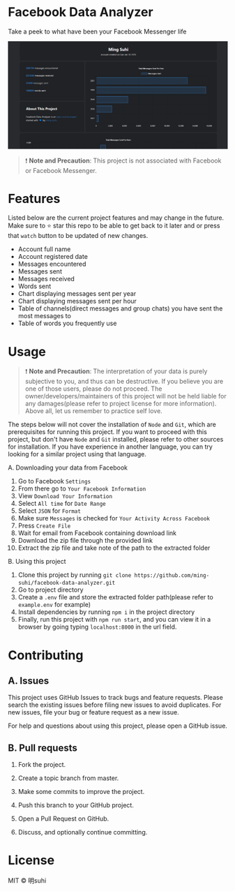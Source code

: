 # Facebook Data Analyzer
Take a peek to what have been your Facebook Messenger life

![Preview](https://raw.githubusercontent.com/ming-suhi/facebook-data-analyzer/c5768cd32c852073808cfd5321b1dc89be90a8dc/assets/preview.png)

> ❗ **Note and Precaution**: This project is not associated with Facebook or Facebook Messenger.

# Features
Listed below are the current project features and may change in the future. Make sure to ⭐ star this repo to be able to get back to it later and or press that `watch` button to be updated of new changes.
- Account full name
- Account registered date
- Messages encountered
- Messages sent
- Messages received
- Words sent
- Chart displaying messages sent per year
- Chart displaying messages sent per hour
- Table of channels(direct messages and group chats) you have sent the most messages to
- Table of words you frequently use

# Usage

> ❗ **Note and Precaution**: The interpretation of your data is purely subjective to you, and thus can be destructive. If you believe you are one of those users, please do not proceed. The owner/developers/maintainers of this project will not be held liable for any damages(please refer to project license for more information). Above all, let us remember to practice self love.

The steps below will not cover the installation of `Node` and `Git`, which are prerequisites for running this project. If you want to proceed with this project, but don't have `Node` and `Git` installed, please refer to other sources for installation. If you have experience in another language, you can try looking for a similar project using that language.

A. Downloading your data from Facebook
1. Go to Facebook `Settings`
2. From there go to `Your Facebook Information`
3. View `Download Your Information`
4. Select `All time` for `Date Range`
5. Select `JSON` for `Format`
6. Make sure `Messages` is checked for `Your Activity Across Facebook`
7. Press `Create File`
8. Wait for email from Facebook containing download link
9. Download the zip file through the provided link
10. Extract the zip file and take note of the path to the extracted folder

B. Using this project
1. Clone this project by running `git clone https://github.com/ming-suhi/facebook-data-analyzer.git` 
2. Go to project directory
3. Create a `.env` file and store the extracted folder path(please refer to `example.env` for example)
4. Install dependencies by running `npm i` in the project directory
5. Finally, run this project with `npm run start`, and you can view it in a browser by going typing `localhost:8000` in the url field.

# Contributing
## A. Issues
This project uses GitHub Issues to track bugs and feature requests. Please search the existing issues before filing new issues to avoid duplicates. For new issues, file your bug or feature request as a new issue.

For help and questions about using this project, please open a GitHub issue.

## B. Pull requests

1. Fork the project.

2. Create a topic branch from master.

3. Make some commits to improve the project.

4. Push this branch to your GitHub project.

5. Open a Pull Request on GitHub.

6. Discuss, and optionally continue committing.

# License
MIT © 明suhi
